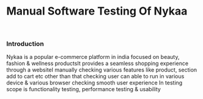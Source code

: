 <h1>Manual Software Testing Of Nykaa</h1> </br>

<h3>Introduction</h3>
<p>Nykaa is a popular e-commerce platform in india focused on beauty, fashion & wellness productsIt provides a seamless shopping experience through a websiteI manually checking various features like product, section add to cart etc other than that checking user can able to run in various device & various browser checking smooth user experience In testing scope is functionality testing, performance testing & usability </p>
